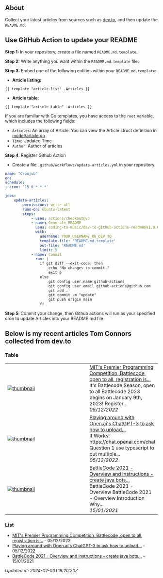 ## About
Collect your latest articles from sources such as [dev.to](https://dev.to), and then update the `README.md`.

## Use GitHub Action to update your README

**Step 1:** In your repository, create a file named `README.md.template`.

**Step 2:** Write anything you want within the `README.md.template` file.

**Step 3:** Embed one of the following entities within your `README.md.template`:

- **Article listing:**
```shell
{{ template "article-list" .Articles }}
```
- **Article table:**
```shell
{{ template "article-table" .Articles }}
```

If you are familiar with Go templates, you have access to the `root` variable, which includes the following fields:

- `Articles`: An array of Article. You can view the Article struct definition in [model/article.go](model/article.go).
- `Time`: Updated Time
- `Author`: Author of articles

**Step 4**: Register Github Action
- Create a file `.github/workflows/update-articles.yml` in your repository.
```yml
name: "Cronjob"
on:
schedule:
- cron: '15 0 * * *'

jobs:
    update-articles:
        permissions: write-all
        runs-on: ubuntu-latest
        steps:
            - uses: actions/checkout@v3
            - name: Generate README
              uses: coding-to-music/dev-to-github-actions-readme@v1.0.0
              with:
                username: YOUR_USERNAME_ON_DEV_TO                
                template-file: 'README.md.template'
                out-file: 'README.md'
                limit: 5
            - name: Commit
              run: |
                if git diff --exit-code; then
                    echo "No changes to commit."
                    exit 0
                else
                    git config user.name github-actions
                    git config user.email github-actions@github.com
                    git add .
                    git commit -m "update"
                    git push origin main
                fi
```

**Step 5**: Commit your change, then Github actions will run as your specified cron to update Articles into your README.md file

## Below is my recent articles Tom Connors collected from dev.to
### Table


<table>
        <tr>
            <td width="300px">
                <a href="https://dev.to/codingtomusic/mits-premier-programming-competition-battlecode-open-to-all-registration-is-now-open-4f0"><img src="https://media.dev.to/cdn-cgi/image/width=1000,height=420,fit=cover,gravity=auto,format=auto/https%3A%2F%2Fdev-to-uploads.s3.amazonaws.com%2Fuploads%2Farticles%2F6f85sgi5wpwc66ftrtur.png" alt="thumbnail"></a>
            </td>
            <td>
                <a href="https://dev.to/codingtomusic/mits-premier-programming-competition-battlecode-open-to-all-registration-is-now-open-4f0">MIT&#39;s Premier Programming Competition, Battlecode, open to all, registration is...</a>
                <div>It&#39;s Battlecode Season, open to all   Battlecode 2023 begins on January 9th, 2023!  Register...</div>
                <div><i>05/12/2022</i></div>
            </td>
        </tr>
        <tr>
            <td width="300px">
                <a href="https://dev.to/codingtomusic/playing-around-with-openais-chatgpt-3-to-ask-how-to-upload-multiple-images-to-aws-s3-with-mongodb-and-firebase-auth-48h0"><img src="https://media.dev.to/cdn-cgi/image/width=1000,height=420,fit=cover,gravity=auto,format=auto/https%3A%2F%2Fdev-to-uploads.s3.amazonaws.com%2Fuploads%2Farticles%2Fu0bmon6vlubukgk59hkb.png" alt="thumbnail"></a>
            </td>
            <td>
                <a href="https://dev.to/codingtomusic/playing-around-with-openais-chatgpt-3-to-ask-how-to-upload-multiple-images-to-aws-s3-with-mongodb-and-firebase-auth-48h0">Playing around with Open.ai&#39;s ChatGPT-3 to ask how to upload...</a>
                <div>It Works!   https://chat.openai.com/chat  Question 1    use typescript to put multiple...</div>
                <div><i>05/12/2022</i></div>
            </td>
        </tr>
        <tr>
            <td width="300px">
                <a href="https://dev.to/codingtomusic/battlecode-2021-overview-and-instructions-create-java-bots-in-a-virtual-world-4ibn"><img src="https://media.dev.to/cdn-cgi/image/width=1000,height=420,fit=cover,gravity=auto,format=auto/https%3A%2F%2Fdev-to-uploads.s3.amazonaws.com%2Fi%2Fee9guqjz5g4qaoqcg882.png" alt="thumbnail"></a>
            </td>
            <td>
                <a href="https://dev.to/codingtomusic/battlecode-2021-overview-and-instructions-create-java-bots-in-a-virtual-world-4ibn">BattleCode 2021 - Overview and instructions - create java bots...</a>
                <div>BattleCode 2021 - Overview                     BattleCode 2021 - Overview   Introduction Why...</div>
                <div><i>15/01/2021</i></div>
            </td>
        </tr>
</table>


### List

- [MIT&#39;s Premier Programming Competition, Battlecode, open to all, registration is...](https://dev.to/codingtomusic/mits-premier-programming-competition-battlecode-open-to-all-registration-is-now-open-4f0) - 05/12/2022
- [Playing around with Open.ai&#39;s ChatGPT-3 to ask how to upload...](https://dev.to/codingtomusic/playing-around-with-openais-chatgpt-3-to-ask-how-to-upload-multiple-images-to-aws-s3-with-mongodb-and-firebase-auth-48h0) - 05/12/2022
- [BattleCode 2021 - Overview and instructions - create java bots...](https://dev.to/codingtomusic/battlecode-2021-overview-and-instructions-create-java-bots-in-a-virtual-world-4ibn) - 15/01/2021

*Updated at: 2024-02-03T18:20:20Z*